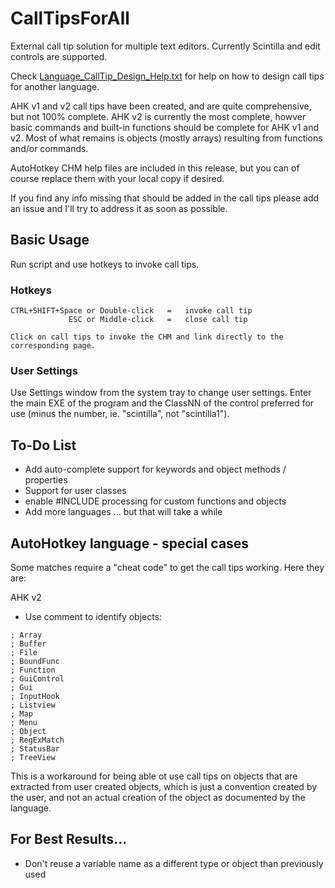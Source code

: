 # CallTipsForAll
External call tip solution for multiple text editors.  Currently Scintilla and edit controls are supported.

Check [Language_CallTip_Design_Help.txt](./Language_CallTip_Design_Help.txt) for help on how to design call tips for another language.

AHK v1 and v2 call tips have been created, and are quite comprehensive, but not 100% complete.  AHK v2 is currently the most complete, howver basic commands and built-in functions should be complete for AHK v1 and v2.  Most of what remains is objects (mostly arrays) resulting from functions and/or commands.

AutoHotkey CHM help files are included in this release, but you can of course replace them with your local copy if desired.

If you find any info missing that should be added in the call tips please add an issue and I'll try to address it as soon as possible.

## Basic Usage

Run script and use hotkeys to invoke call tips.

### Hotkeys
```
CTRL+SHIFT+Space or Double-click   =   invoke call tip
             ESC or Middle-click   =   close call tip

Click on call tips to invoke the CHM and link directly to the corresponding page.
```
### User Settings
Use Settings window from the system tray to change user settings.  Enter the main EXE of the program and the ClassNN of the control preferred for use (minus the number, ie. "scintilla", not "scintilla1").

## To-Do List
* Add auto-complete support for keywords and object methods / properties
* Support for user classes
* enable #INCLUDE processing for custom functions and objects
* Add more languages ... but that will take a while

## AutoHotkey language - special cases

Some matches require a "cheat code" to get the call tips working.  Here they are:

AHK v2
* Use comment to identify objects:
```
; Array
; Buffer
; File
; BoundFunc
; Function
; GuiControl
; Gui
; InputHook
; Listview
; Map
; Menu
; Object
; RegExMatch
; StatusBar
; TreeView
```

This is a workaround for being able ot use call tips on objects that are extracted from user created objects, which is just a convention created by the user, and not an actual creation of the object as documented by the language.

## For Best Results...
* Don't reuse a variable name as a different type or object than previously used
